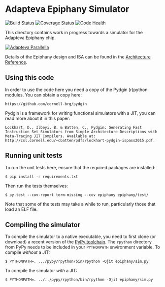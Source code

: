 # Adapteva Epiphany Simulator

[![Build Status](https://travis-ci.org/futurecore/epiphany-simulator.svg?branch=master)](https://travis-ci.org/futurecore/epiphany-simulator)
[![Coverage Status](https://coveralls.io/repos/futurecore/epiphany-simulator/badge.svg?branch=master)](https://coveralls.io/r/futurecore/epiphany-simulator?branch=master)
[![Code Health](https://landscape.io/github/futurecore/epiphany-simulator/master/landscape.svg?style=flat)](https://landscape.io/github/futurecore/epiphany-simulator/master)

This directory contains work in progress towards a simulator for the Adapteva Epiphany chip.

[![Adapteva Parallella](https://www.parallella.org/wp-content/uploads/2014/11/parallella-board-22-609x400.jpg)](https://www.parallella.org/wp-content/uploads/2014/11/parallella-board-22-609x400.jpg)

Details of the Epiphany design and ISA can be found in the [Architecture Reference](http://adapteva.com/docs/epiphany_arch_ref.pdf).

## Using this code

In order to use the code here you need a copy of the Pydgin (r)python modules.
You can obtain a copy here:

    https://github.com/cornell-brg/pydgin

Pydgin is a framework for writing functional simulators with a JIT, you can read more about it in this paper:

    Lockhart, D., Ilbeyi, B. & Batten, C., Pydgin: Generating Fast Instruction Set Simulators from Simple Architecture Descriptions with Meta-Tracing JIT Compilers. Available at: http://csl.cornell.edu/~cbatten/pdfs/lockhart-pydgin-ispass2015.pdf.

## Running unit tests

To run the unit tests here, ensure that the required packages are installed:

    $ pip install -r requirements.txt

Then run the tests themselves:

    $ py.test --cov-report term-missing --cov epiphany epiphany/test/

Note that some of the tests may take a while to run, particularly those that load an ELF file.

## Compiling the simulator

To compile the simulator to a native executable, you need to first clone (or download) a recent version of the [PyPy toolchain](https://bitbucket.org/pypy/pypy). The `rpython` directory from PyPy needs to be included in your `PYTHONPATH` environment variable. To compile *without* a JIT:

    $ PYTHONPATH=. .../pypy/rpython/bin/rpython -Ojit epiphany/sim.py

To compile the simulator *with* a JIT:

    $ PYTHONPATH=. ../../pypy/rpython/bin/rpython -Ojit epiphany/sim.py
